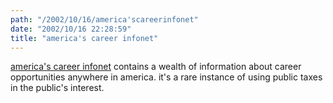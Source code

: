 ```yaml
---
path: "/2002/10/16/america'scareerinfonet" 
date: "2002/10/16 22:28:59" 
title: "america's career infonet" 
---
```

<a href="http://www.acinet.org/">america's career infonet</a> contains a wealth of information about career opportunities anywhere in america. it's a rare instance of using public taxes in the public's interest.